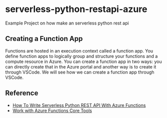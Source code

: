 # serverless-python-restapi-azure
Example Project on how make an serverless python rest api

## Creating a Function App
Functions are hosted in an execution context called a function app. You define function apps to logically group and structure your functions and a compute resource in Azure.
You can create a function app in two ways: you can directly create that in the Azure portal and another way is to create it through VSCode. We will see how we can create a function app through VSCode.



## Reference
- [How To Write Serverless Python REST API With Azure Functions](https://medium.com/bb-tutorials-and-thoughts/how-to-write-serverless-python-rest-api-with-azure-functions-504c0113c1c8)
- [Work with Azure Functions Core Tools](https://docs.microsoft.com/en-us/azure/azure-functions/functions-run-local?tabs=macos%2Ccsharp%2Cbash)